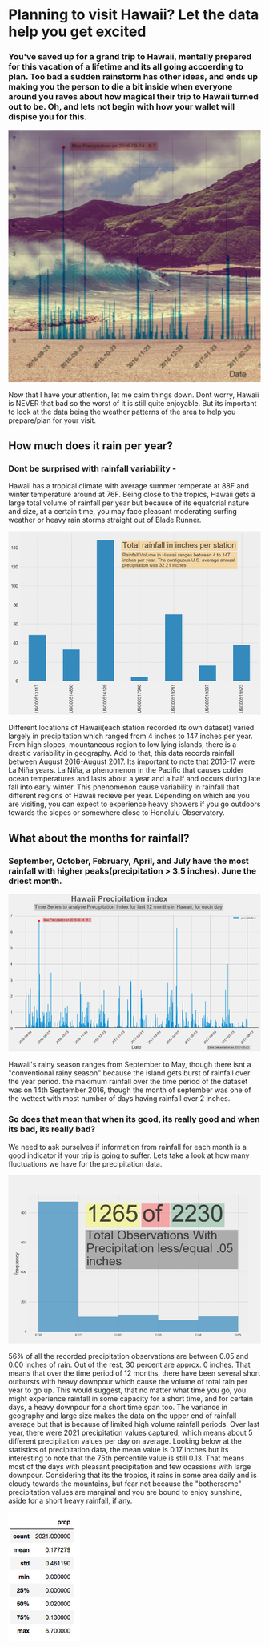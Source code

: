 # Planning to visit Hawaii? Let the data help you get excited

### You've saved up for a grand trip to Hawaii, mentally prepared for this vacation of a lifetime and its all going accoerding to plan. Too bad a sudden rainstorm has other ideas, and ends up making you the person to die a bit inside when everyone around you raves about how magical their trip to Hawaii turned out to be. Oh, and lets not begin with how your wallet will dispise you for this.

![A data-dive into Hawai's weather patterns](Images/Hawai_data_cover.jpg)

Now that I have your attention, let me calm things down. Dont worry, Hawaii is NEVER that bad so the worst of it is still quite enjoyable. But its important to look at the data being the weather patterns of the area to help you prepare/plan for your visit. 

## How much does it rain per year?

### Dont be surprised with rainfall variability - 

Hawaii has a tropical climate with average summer temperate at 88F and winter temperature around at 76F. Being close to the tropics, Hawaii gets a large total volume of rainfall per year but because of its equatorial nature and size, at a certain time, you may face pleasant moderating surfing weather or heavy rain storms straight out of Blade Runner. 

![Amount of rainfall varies drastically for different regions of Honolulu](Total_rainfall_per_station.png)

Different locations of Hawaii(each station recorded its own dataset) varied largely in precipitation which ranged from 4 inches to 147 inches per year. From high slopes, mountaneous region to low lying islands, there is a drastic variability in geography. Add to that, this data records rainfall between August 2016-August 2017. Its important to note that 2016-17 were La Niña years. La Niña, a phenomenon in the Pacific that causes colder ocean temperatures and lasts about a year and a half and occurs during late fall into early winter. This phenomenon cause variability in rainfall that different regions of Hawaii recieve per year. Depending on which are you are visiting, you can expect to experience heavy showers if you go outdoors towards the slopes or somewhere close to Honolulu Observatory.

## What about the months for rainfall? 

### September, October, February, April, and July have the most rainfall with higher peaks(precipitation > 3.5 inches). June the driest month.

![Precipitation from August 2016 to August 2017](Images/Precipitation_last_12_months.png)

Hawaii's rainy season ranges from September to May, though there isnt a "conventional rainy season" because the island gets burst of rainfall over the year period. the maximum rainfall over the time period of the dataset was on 14th September 2016, though the month of september was one of the wettest with most number of days having rainfall over 2 inches. 

### So does that mean that when its good, its really good and when its bad, its really bad?

We need to ask ourselves if information from rainfall for each month is a good indicator if your trip is going to suffer. Lets take a look at how many fluctuations we have for the precipitation data. 

![56% of the observations had less than 0.5](Total_precp_obs.png)

56% of all the recorded precipitation observations are between 0.05 and 0.00 inches of rain. Out of the rest, 30 percent are approx. 0 inches. That means that over the time period of 12 months, there have been several short outbursts with heavy downpour which cause the volume of total rain per year to go up. This would suggest, that no matter what time you go, you might experience rainfall in some capacity for a short time, and for certain days, a heavy downpour for a short time span too. The variance in geography and large size makes the data on the upper end of rainfall average but that is because of limited high volume rainfall periods. Over last year, there were 2021 precipitation values captured, which means about 5 different precipitation values per day on average. Looking below at the statistics of precipitation data, the mean value is 0.17 inches but its interesting to note that the 75th percentile value is still 0.13. That means most of the days with pleasant precipitation and few ocassions with large downpour. Considering that its the tropics, it rains in some area daily and is cloudy towards the mountains, but fear not because the "bothersome" precipitation values are marginal and you are bound to enjoy sunshine, aside for a short heavy rainfall, if any.

![Precipitation Stats](Images/stats.png)





